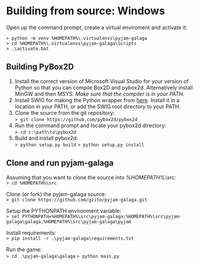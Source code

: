 # Building from source: Windows

Open up the command prompt, create a virtual enviroment and activate it:

`> python -m venv %HOMEPATH%\.virtualenvs\pyjam-galaga`  
`> cd %HOMEPATH%\.virtualenvs\pyjam-galaga\Scripts`  
`> .\activate.bat`  

## Building PyBox2D
1. Install the correct version of Microsoft Visual Studio for your version of Python so that you can compile Box2D and pybox2d. Alternatively install MinGW and then MSYS. *Make sure that the compiler is in your PATH*.    
2. Install SWIG for making the Python wrapper from [here](https://www.swig.org/download.html). Install it in a location in your PATH, or add the SWIG root directory to your PATH.    
3. Clone the source from the git repository:    
`> git clone https://github.com/pybox2d/pybox2d`
4. Run the command prompt and locate your pybox2d directory:  
`> cd c:\path\to\pybox2d`
5. Build and install pybox2d:  
`> python setup.py build`
`> python setup.py install`

## Clone and run pyjam-galaga

Assuming that you want to clone the source into *%HOMEPATH%\src*:  
`> cd %HOMEPATH%\src`

Clone (or fork) the pyjam-galaga source:  
`> git clone https://github.com/gzito/pyjam-galaga.git`

Setup the PYTHONPATH environment variable:  
`> set PYTHONPATH=%HOMEPATH%\src\pyjam-galaga;%HOMEPATH%\src\pyjam-galaga\galaga;%HOMEPATH%\src\pyjam-galaga\pyjam`

Install requirements:  
`> pip install -r .\pyjam-galaga\requirements.txt`

Run the game:  
`> cd .\pyjam-galaga\galaga`
`> python main.py`

 

